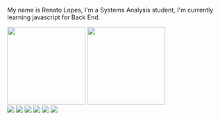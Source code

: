 My name is Renato Lopes, 
I'm a Systems Analysis student, I'm currently learning javascript for Back End.

<div>
<img height="180ve" src="https://github-readme-stats.vercel.app/api?username=RenatoLPSjr&show_icons=true" >

<img height="180ve" src="https://github-readme-stats.vercel.app/api/top-langs/?username=RenatoLPSjr&layout=compact">
</div>




<div>
<img src="https://img.shields.io/badge/HTML5-E34F26?style=for-the-badge&logo=html5&logoColor=white" />
<img src="https://img.shields.io/badge/CSS-239120?&style=for-the-badge&logo=css3&logoColor=white" />
<img src="https://img.shields.io/badge/JavaScript-323330?style=for-the-badge&logo=javascript&logoColor=F7DF1E" >
<img src="https://img.shields.io/badge/Express.js-404D59?style=for-the-badge" >
<img src="https://img.shields.io/badge/MySQL-00000F?style=for-the-badge&logo=mysql&logoColor=white" >
<img src="https://img.shields.io/badge/sequelize-323330?style=for-the-badge&logo=sequelize&logoColor=blue" >
 
 </div>

<!---
RenatoLPSjr/RenatoLPSjr is a ✨ special ✨ repository because its `README.md` (this file) appears on your GitHub profile.
You can click the Preview link to take a look at your changes.
--->
